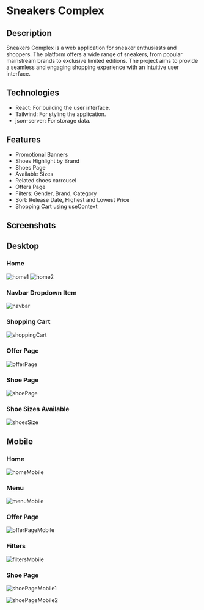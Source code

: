 # Sneakers Complex

## Description

Sneakers Complex is a web application for sneaker enthusiasts and shoppers. The platform offers a wide range of sneakers, from popular mainstream brands to exclusive limited editions. The project aims to provide a seamless and engaging shopping experience with an intuitive user interface.

## Technologies

- React: For building the user interface.
- Tailwind: For styling the application.
- json-server: For storage data.

## Features

- Promotional Banners
- Shoes Highlight by Brand
- Shoes Page
- Available Sizes
- Related shoes carrousel
- Offers Page
- Filters: Gender, Brand, Category
- Sort: Release Date, Highest and Lowest Price
- Shopping Cart using useContext

## Screenshots

## Desktop

### Home

![home1](screenshots/home1.png)
![home2](screenshots/home2.png)

### Navbar Dropdown Item

![navbar](screenshots/NavItem.png)

### Shopping Cart

![shoppingCart](screenshots/shoppingCart.png)

### Offer Page

![offerPage](screenshots/offersPage.png)

### Shoe Page

![shoePage](screenshots/shoePage.png)

### Shoe Sizes Available

![shoesSize](screenshots/shoePage2.png)

## Mobile

### Home

![homeMobile](screenshots/homeMobile.png)

### Menu

![menuMobile](screenshots/menuMobile.png)

### Offer Page

![offerPageMobile](screenshots/offersPageMobile.png)

### Filters

![filtersMobile](screenshots/filtersMobile.png)

### Shoe Page

![shoePageMobile1](screenshots/shoePageMobile1.png)

![shoePageMobile2](screenshots/shoePageMobile2.png)

